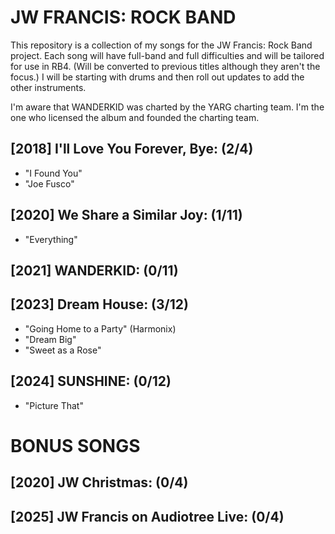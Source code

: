 # JW FRANCIS: ROCK BAND

This repository is a collection of my songs for the JW Francis: Rock Band project.
Each song will have full-band and full difficulties and will be tailored for use in RB4. (Will be converted to previous titles although they aren't the focus.)
I will be starting with drums and then roll out updates to add the other instruments.

I'm aware that WANDERKID was charted by the YARG charting team. I'm the one who licensed the album and founded the charting team. 

## [2018] I'll Love You Forever, Bye: (2/4)
* "I Found You"
* "Joe Fusco"
## [2020] We Share a Similar Joy: (1/11)
* "Everything"
## [2021] WANDERKID: (0/11)
## [2023] Dream House: (3/12)
* "Going Home to a Party" (Harmonix)
* "Dream Big"
* "Sweet as a Rose"
## [2024] SUNSHINE: (0/12)
* "Picture That"
# BONUS SONGS

## [2020] JW Christmas: (0/4)
## [2025] JW Francis on Audiotree Live: (0/4)
